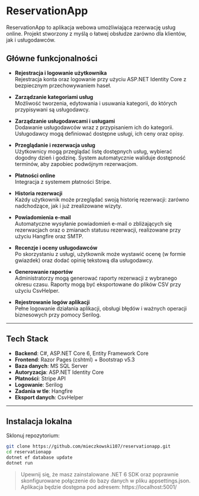 # ReservationApp

ReservationApp to aplikacja webowa umożliwiająca rezerwację usług online. Projekt stworzony z myślą o łatwej obsłudze zarówno dla klientów, jak i usługodawców.

## Główne funkcjonalności

- **Rejestracja i logowanie użytkownika**  
  Rejestracja konta oraz logowanie przy użyciu ASP.NET Identity Core z bezpiecznym przechowywaniem haseł.

- **Zarządzanie kategoriami usług**  
  Możliwość tworzenia, edytowania i usuwania kategorii, do których przypisywani są usługodawcy.

- **Zarządzanie usługodawcami i usługami**  
  Dodawanie usługodawców wraz z przypisaniem ich do kategorii. Usługodawcy mogą definiować dostępne usługi, ich ceny oraz opisy.

- **Przeglądanie i rezerwacja usług**  
  Użytkownicy mogą przeglądać listę dostępnych usług, wybierać dogodny dzień i godzinę. System automatycznie waliduje dostępność terminów, aby zapobiec podwójnym rezerwacjom.

- **Płatności online**  
  Integracja z systemem płatności Stripe.

- **Historia rezerwacji**  
  Każdy użytkownik może przeglądać swoją historię rezerwacji: zarówno nadchodzące, jak i już zrealizowane wizyty.

- **Powiadomienia e-mail**  
  Automatyczne wysyłanie powiadomień e-mail o zbliżających się rezerwacjach oraz o zmianach statusu rezerwacji, realizowane przy użyciu Hangfire oraz SMTP.

- **Recenzje i oceny usługodawców**  
  Po skorzystaniu z usługi, użytkownik może wystawić ocenę (w formie gwiazdek) oraz dodać opinię tekstową dla usługodawcy.

- **Generowanie raportów**  
  Administratorzy mogą generować raporty rezerwacji z wybranego okresu czasu. Raporty mogą być eksportowane do plików CSV przy użyciu CsvHelper.

- **Rejestrowanie logów aplikacji**  
  Pełne logowanie działania aplikacji, obsługi błędów i ważnych operacji biznesowych przy pomocy Serilog.

---

## Tech Stack

- **Backend**: C#, ASP.NET Core 6, Entity Framework Core
- **Frontend**: Razor Pages (cshtml) + Bootstrap v5.3
- **Baza danych**: MS SQL Server
- **Autoryzacja**: ASP.NET Identity Core
- **Płatności**: Stripe API
- **Logowanie**: Serilog
- **Zadania w tle**: Hangfire
- **Eksport danych**: CsvHelper

---

## Instalacja lokalna
 Sklonuj repozytorium:
   ```bash
   git clone https://github.com/mieczkowski107/reservationapp.git
   cd reservationapp
   dotnet ef database update
   dotnet run
   ```
   > Upewnij się, że masz zainstalowane .NET 6 SDK oraz poprawnie skonfigurowane połączenie do bazy danych w pliku appsettings.json.
   Aplikacja będzie dostępna pod adresem: https://localhost:5001/

